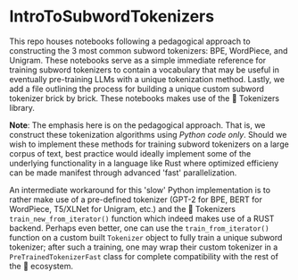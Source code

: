 # IntroToSubwordTokenizers
This repo houses notebooks following a pedagogical approach to constructing the 3 most common subword tokenizers: BPE, WordPiece, and Unigram. These notebooks serve as a simple immediate reference for training subword tokenizers to contain a vocabulary that may be useful in eventually pre-training LLMs with a unique tokenization method. Lastly, we add a file outlining the process for building a unique custom subword tokenizer brick by brick. These notebooks makes use of the 🤗 Tokenizers library.

**Note**: The emphasis here is on the pedagogical approach. That is, we construct these tokenization algorithms using *Python code only*. Should we wish to implement these methods for training subword tokenizers on a large corpus of text, best practice would ideally implement some of the underlying functionality in a language like Rust where optimized efficieny can be made manifest through advanced 'fast' parallelization. 

An intermediate workaround for this 'slow' Python implementation is to rather make use of a pre-defined tokenizer (GPT-2 for BPE, BERT for WordPiece, T5/XLNet for Unigram, etc.) and the 🤗 Tokenizers `train_new_from_iterator()` function which indeed makes use of a RUST backend. Perhaps even better, one can use the `train_from_iterator()` function on a custom built `Tokenizer` object to fully train a unique subword tokenizer; after such a training, one may wrap their custom tokenizer in a `PreTrainedTokenizerFast` class for complete compatibility with the rest of the 🤗 ecosystem.

